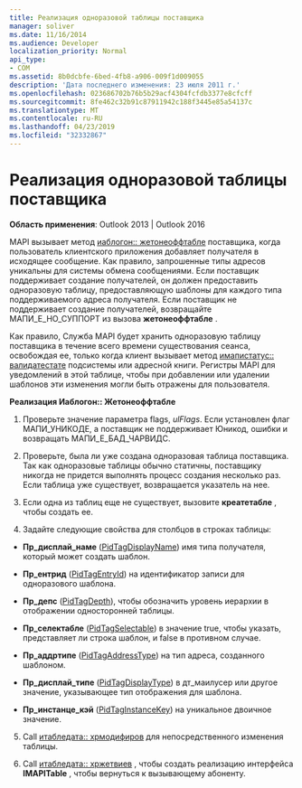 ```yaml
---
title: Реализация одноразовой таблицы поставщика
manager: soliver
ms.date: 11/16/2014
ms.audience: Developer
localization_priority: Normal
api_type:
- COM
ms.assetid: 8b0dcbfe-6bed-4fb8-a906-009f1d009055
description: 'Дата последнего изменения: 23 июля 2011 г.'
ms.openlocfilehash: 023686702b76b5b29acf4304fcfdb3377e8cfcff
ms.sourcegitcommit: 8fe462c32b91c87911942c188f3445e85a54137c
ms.translationtype: MT
ms.contentlocale: ru-RU
ms.lasthandoff: 04/23/2019
ms.locfileid: "32332867"
---
```

# <a name="implementing-a-provider-one-off-table"></a>Реализация одноразовой таблицы поставщика

  
  
**Область применения**: Outlook 2013 | Outlook 2016 
  
MAPI вызывает метод [иаблогон:: жетонеоффтабле](iablogon-getoneofftable.md) поставщика, когда пользователь клиентского приложения добавляет получателя в исходящее сообщение. Как правило, запрошенные типы адресов уникальны для системы обмена сообщениями. Если поставщик поддерживает создание получателей, он должен предоставить одноразовую таблицу, предоставляющую шаблоны для каждого типа поддерживаемого адреса получателя. Если поставщик не поддерживает создание получателей, возвращайте МАПИ_Е_НО_СУППОРТ из вызова **жетонеоффтабле** . 
  
Как правило, Служба MAPI будет хранить одноразовую таблицу поставщика в течение всего времени существования сеанса, освобождая ее, только когда клиент вызывает метод [имапистатус:: валидатестате](imapistatus-validatestate.md) подсистемы или адресной книги. Регистры MAPI для уведомлений в этой таблице, чтобы при добавлении или удалении шаблонов эти изменения могли быть отражены для пользователя. 
  
 **Реализация Иаблогон:: Жетонеоффтабле**
  
1. Проверьте значение параметра flags, _ulFlags_. Если установлен флаг МАПИ_УНИКОДЕ, а поставщик не поддерживает Юникод, ошибки и возвращать МАПИ_Е_БАД_ЧАРВИДС. 
    
2. Проверьте, была ли уже создана одноразовая таблица поставщика. Так как одноразовые таблицы обычно статичны, поставщику никогда не придется выполнять процесс создания несколько раз. Если таблица уже существует, возвращается указатель на нее. 
    
3. Если одна из таблиц еще не существует, вызовите **креатетабле** , чтобы создать ее. 
    
4. Задайте следующие свойства для столбцов в строках таблицы:
    
  - **Пр_дисплай_наме** ([PidTagDisplayName](pidtagdisplayname-canonical-property.md)) имя типа получателя, который может создать шаблон. 
    
  - **Пр_ентрид** ([PidTagEntryId](pidtagentryid-canonical-property.md)) на идентификатор записи для одноразового шаблона.
    
  - **Пр_депс** ([PidTagDepth](pidtagdepth-canonical-property.md)), чтобы обозначить уровень иерархии в отображении односторонней таблицы.
    
  - **Пр_селектабле** ([PidTagSelectable](pidtagselectable-canonical-property.md)) в значение true, чтобы указать, представляет ли строка шаблон, и false в противном случае.
    
  - **Пр_аддртипе** ([PidTagAddressType](pidtagaddresstype-canonical-property.md)) на тип адреса, созданного шаблоном.
    
  - **Пр_дисплай_типе** ([PidTagDisplayType](pidtagdisplaytype-canonical-property.md)) в дт_маилусер или другое значение, указывающее тип отображения для шаблона.
    
  - **Пр_инстанце_кэй** ([PidTagInstanceKey](pidtaginstancekey-canonical-property.md)) на уникальное двоичное значение. 
    
5. Call [итабледата:: хрмодифиров](itabledata-hrmodifyrow.md) для непосредственного изменения таблицы. 
    
6. Call [итабледата:: хржетвиев](itabledata-hrgetview.md) , чтобы создать реализацию интерфейса **IMAPITable** , чтобы вернуться к вызывающему абоненту. 
    

